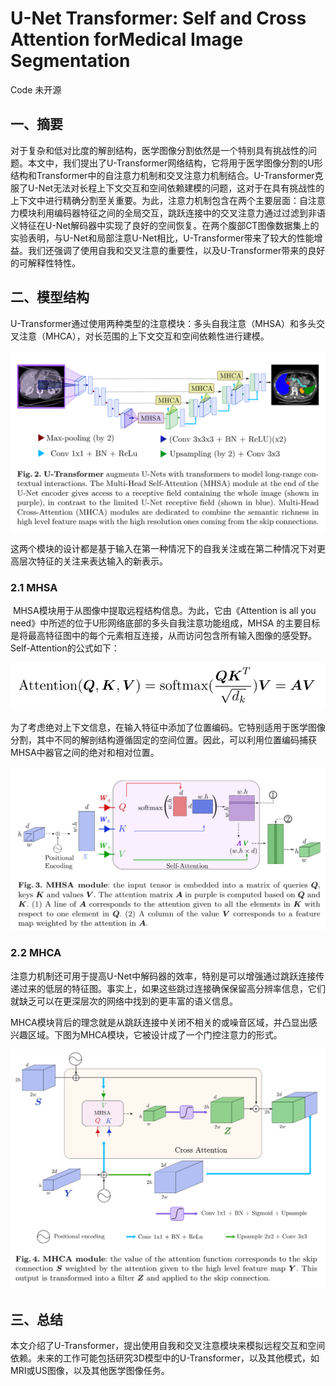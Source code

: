 # U-Net Transformer: Self and Cross Attention forMedical Image Segmentation

Code 未开源




<extoc></extoc>

## 一、摘要

​		对于复杂和低对比度的解剖结构，医学图像分割依然是一个特别具有挑战性的问题。本文中，我们提出了U-Transformer网络结构，它将用于医学图像分割的U形结构和Transformer中的自注意力机制和交叉注意力机制结合。U-Transformer克服了U-Net无法对长程上下文交互和空间依赖建模的问题，这对于在具有挑战性的上下文中进行精确分割至关重要。为此，注意力机制包含在两个主要层面：自注意力模块利用编码器特征之间的全局交互，跳跃连接中的交叉注意力通过过滤到非语义特征在U-Net解码器中实现了良好的空间恢复。在两个腹部CT图像数据集上的实验表明，与U-Net和局部注意U-Net相比，U-Transformer带来了较大的性能增益。我们还强调了使用自我和交叉注意的重要性，以及U-Transformer带来的良好的可解释性特性。

## 二、模型结构

​		U-Transformer通过使用两种类型的注意模块：多头自我注意（MHSA）和多头交叉注意（MHCA），对长范围的上下文交互和空间依赖性进行建模。

<img src="./images/image-20210823201435066.png" alt="image-20210823201435066" style="zoom:67%;" />

​		这两个模块的设计都是基于输入在第一种情况下的自我关注或在第二种情况下对更高层次特征的关注来表达输入的新表示。

### 2.1 MHSA

​		MHSA模块用于从图像中提取远程结构信息。为此，它由《Attention is all you need》中所述的位于U形网络底部的多头自我注意功能组成，MHSA 的主要目标是将最高特征图中的每个元素相互连接，从而访问包含所有输入图像的感受野。Self-Attention的公式如下：

![image-20210823203309961](./images/image-20210823203309961.png)

​		为了考虑绝对上下文信息，在输入特征中添加了位置编码。它特别适用于医学图像分割，其中不同的解剖结构遵循固定的空间位置。因此，可以利用位置编码捕获MHSA中器官之间的绝对和相对位置。

<img src="./images/image-20210823203723430.png" alt="image-20210823203723430" style="zoom:67%;" />

### 2.2 MHCA

注意力机制还可用于提高U-Net中解码器的效率，特别是可以增强通过跳跃连接传递过来的低层的特征图。事实上，如果这些跳过连接确保保留高分辨率信息，它们就缺乏可以在更深层次的网络中找到的更丰富的语义信息。

MHCA模块背后的理念就是从跳跃连接中关闭不相关的或噪音区域，并凸显出感兴趣区域。下图为MHCA模块，它被设计成了一个门控注意力的形式。

<img src="./images/image-20210823205007284.png" alt="image-20210823205007284" style="zoom:67%;" />

## 三、总结

本文介绍了U-Transformer，提出使用自我和交叉注意模块来模拟远程交互和空间依赖。未来的工作可能包括研究3D模型中的U-Transformer，以及其他模式，如MRI或US图像，以及其他医学图像任务。

